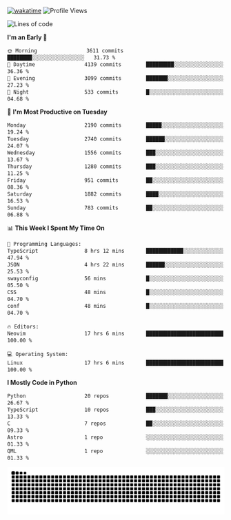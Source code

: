 [![wakatime](https://wakatime.com/badge/user/b920b284-3cde-4cd4-b72e-f7f22d050b16.svg)](https://wakatime.com/@b920b284-3cde-4cd4-b72e-f7f22d050b16)
![Profile Views](http://img.shields.io/badge/Profile%20Views-4586-blue)
<!--START_SECTION:waka-->
![Lines of code](https://img.shields.io/badge/From%20Hello%20World%20I%27ve%20Written-11.1%20million%20lines%20of%20code-blue)

**I'm an Early 🐤** 

```text
🌞 Morning                3611 commits        ████████░░░░░░░░░░░░░░░░░   31.73 % 
🌆 Daytime                4139 commits        █████████░░░░░░░░░░░░░░░░   36.36 % 
🌃 Evening                3099 commits        ███████░░░░░░░░░░░░░░░░░░   27.23 % 
🌙 Night                  533 commits         █░░░░░░░░░░░░░░░░░░░░░░░░   04.68 % 
```
📅 **I'm Most Productive on Tuesday** 

```text
Monday                   2190 commits        █████░░░░░░░░░░░░░░░░░░░░   19.24 % 
Tuesday                  2740 commits        ██████░░░░░░░░░░░░░░░░░░░   24.07 % 
Wednesday                1556 commits        ███░░░░░░░░░░░░░░░░░░░░░░   13.67 % 
Thursday                 1280 commits        ███░░░░░░░░░░░░░░░░░░░░░░   11.25 % 
Friday                   951 commits         ██░░░░░░░░░░░░░░░░░░░░░░░   08.36 % 
Saturday                 1882 commits        ████░░░░░░░░░░░░░░░░░░░░░   16.53 % 
Sunday                   783 commits         ██░░░░░░░░░░░░░░░░░░░░░░░   06.88 % 
```


📊 **This Week I Spent My Time On** 

```text
💬 Programming Languages: 
TypeScript               8 hrs 12 mins       ████████████░░░░░░░░░░░░░   47.94 % 
JSON                     4 hrs 22 mins       ██████░░░░░░░░░░░░░░░░░░░   25.53 % 
swayconfig               56 mins             █░░░░░░░░░░░░░░░░░░░░░░░░   05.50 % 
CSS                      48 mins             █░░░░░░░░░░░░░░░░░░░░░░░░   04.70 % 
conf                     48 mins             █░░░░░░░░░░░░░░░░░░░░░░░░   04.70 % 

🔥 Editors: 
Neovim                   17 hrs 6 mins       █████████████████████████   100.00 % 

💻 Operating System: 
Linux                    17 hrs 6 mins       █████████████████████████   100.00 % 
```

**I Mostly Code in Python** 

```text
Python                   20 repos            ███████░░░░░░░░░░░░░░░░░░   26.67 % 
TypeScript               10 repos            ███░░░░░░░░░░░░░░░░░░░░░░   13.33 % 
C                        7 repos             ██░░░░░░░░░░░░░░░░░░░░░░░   09.33 % 
Astro                    1 repo              ░░░░░░░░░░░░░░░░░░░░░░░░░   01.33 % 
QML                      1 repo              ░░░░░░░░░░░░░░░░░░░░░░░░░   01.33 % 
```




<!--END_SECTION:waka-->
![Snake animation](https://raw.githubusercontent.com/timmypidashev/timmypidashev/main/commits.svg)
